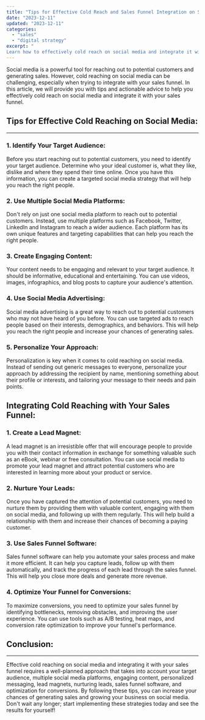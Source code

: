 ```yaml
---
title: "Tips for Effective Cold Reach and Sales Funnel Integration on Social Media"
date: "2023-12-11"
updated: "2023-12-11"
categories: 
  - "sales"
  - "digital strategy"
excerpt: "
Learn how to effectively cold reach on social media and integrate it with your sales funnel in this comprehensive guide. Discover tips and actionable advice on targeting your audience, using multiple platforms, creating engaging content, and personalizing your approach. Additionally, learn about integrating lead magnets, nurturing leads, using sales funnel software, and optimizing for conversions to maximize results."
--- 
```


Social media is a powerful tool for reaching out to potential customers and generating sales. However, cold reaching on social media can be challenging, especially when trying to integrate with your sales funnel. In this article, we will provide you with tips and actionable advice to help you effectively cold reach on social media and integrate it with your sales funnel.

## Tips for Effective Cold Reaching on Social Media:
-----------------------------------------------

### 1. Identify Your Target Audience: 
  Before you start reaching out to potential customers, you need to identify your target audience. Determine who your ideal customer is, what they like, dislike and where they spend their time online. Once you have this information, you can create a targeted social media strategy that will help you reach the right people.
### 2. Use Multiple Social Media Platforms:
  Don't rely on just one social media platform to reach out to potential customers. Instead, use multiple platforms such as Facebook, Twitter, LinkedIn and Instagram to reach a wider audience. Each platform has its own unique features and targeting capabilities that can help you reach the right people.
### 3. Create Engaging Content: 
  Your content needs to be engaging and relevant to your target audience. It should be informative, educational and entertaining. You can use videos, images, infographics, and blog posts to capture your audience's attention.
### 4. Use Social Media Advertising: 
  Social media advertising is a great way to reach out to potential customers who may not have heard of you before. You can use targeted ads to reach people based on their interests, demographics, and behaviors. This will help you reach the right people and increase your chances of generating sales.
### 5. Personalize Your Approach: 
  Personalization is key when it comes to cold reaching on social media. Instead of sending out generic messages to everyone, personalize your approach by addressing the recipient by name, mentioning something about their profile or interests, and tailoring your message to their needs and pain points.

Integrating Cold Reaching with Your Sales Funnel:
----------------------------------------------

### 1. Create a Lead Magnet: 
  A lead magnet is an irresistible offer that will encourage people to provide you with their contact information in exchange for something valuable such as an eBook, webinar or free consultation. You can use social media to promote your lead magnet and attract potential customers who are interested in learning more about your product or service.
### 2. Nurture Your Leads: 
  Once you have captured the attention of potential customers, you need to nurture them by providing them with valuable content, engaging with them on social media, and following up with them regularly. This will help build a relationship with them and increase their chances of becoming a paying customer.
### 3. Use Sales Funnel Software: 
  Sales funnel software can help you automate your sales process and make it more efficient. It can help you capture leads, follow up with them automatically, and track the progress of each lead through the sales funnel. This will help you close more deals and generate more revenue.
### 4. Optimize Your Funnel for Conversions: 
  To maximize conversions, you need to optimize your sales funnel by identifying bottlenecks, removing obstacles, and improving the user experience. You can use tools such as A/B testing, heat maps, and conversion rate optimization to improve your funnel's performance.

## Conclusion:
-----------

Effective cold reaching on social media and integrating it with your sales funnel requires a well-planned approach that takes into account your target audience, multiple social media platforms, engaging content, personalized messaging, lead magnets, nurturing leads, sales funnel software, and optimization for conversions. By following these tips, you can increase your chances of generating sales and growing your business on social media. Don't wait any longer; start implementing these strategies today and see the results for yourself!